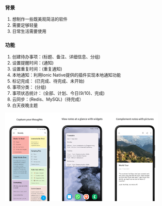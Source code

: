### 背景

1. 想制作一些既美观简洁的软件
2. 需要足够轻量
3. 日常生活需要使用

### 功能

1. 创建待办事项：(标题、备注、详细信息、分组)
2. 设置提醒时间：(通知)
3. 设置重复时间：(重复通知)
4. 本地通知：利用Ionic Native提供的插件实现本地通知功能
5. 标记完成： (已完成、待完成、未开始)
6. 事项分类： (分组)
7. 事项状态统计： (全部、计划、今日(9/10)、完成)
8. 云同步：(Redis、MySQL)（待完成）
9. 白天夜晚主题

![1709530412765](image/README/1709530412765.png)
